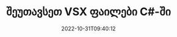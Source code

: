 ---
############################# Static ############################
layout: "auto-gen-merger"
date: 2022-10-31T09:40:12
draft: false
otherformats: mht mhtml odp ods odt one otp ott pdf pps ppsx ppt pptx rtf tex vdx

############################# Head ############################
head_title: "შეუთავსეთ VSX ფაილები C#-ში | VSX შერწყმა"
head_description: "გააერთიანეთ რამდენიმე VSX ფაილი ერთ ფაილში C# .NET დოკუმენტების შერწყმის API-ს გამოყენებით. შეუთავსეთ კონკრეტული გვერდები ან გვერდების დიაპაზონი სხვადასხვა დოკუმენტიდან ერთ დოკუმენტამდე."

############################# Header ############################
title: "შეუთავსეთ VSX ფაილები C#-ში"
description: "შეუთავსეთ VSX .NET კოდის რამდენიმე სტრიქონთან."
bg_image: "https://cms.admin.containerize.com/templates/aspose/App_Themes/V3/images/bg/header1.png"
bg_overlay: false
button:
    enable: true
    icon: "fas fa-arrow-down"
    label: "ჩამოტვირთეთ უფასო საცდელი"
    link: "https://downloads.groupdocs.com/merger/net"

############################# SubMenu ############################
submenu:
    enable: true

    left:
        img_alt: "GroupDocs.Merger for .NET"
        image: "https://cms.admin.containerize.com/templates/groupdocs/images/product-logos/90x90-noborder/groupdocs-merger-net.png"
        product: "GroupDocs.Merger"
        platform: ".NET"

    middle:
        button:

            # button loop
            - link: "https://apireference.groupdocs.com/merger/net"
              text: "API მითითება"

            # button loop
            - link: "https://github.com/groupdocs-merger"
              text: "კოდის მაგალითები"

            # button loop
            - link: "https://products.groupdocs.app/merger/family"
              text: "ცოცხალი დემო"

            # button loop
            - link: "https://purchase.groupdocs.com/pricing/merger/net"
              text: "ფასი"

    right:
        link_download: "https://downloads.groupdocs.com/merger"
        link_learn: "https://docs.groupdocs.com/merger/net"
        link_buy: "https://purchase.groupdocs.com"

############################# About ############################
about:
    enable: true
    title: "GroupDocs.Merger for .NET API-ს შესახებ"
    content: |
        [GroupDocs.Merger for .NET](/ka/merger/net/) უზრუნველყოფს მოსახერხებელ გადაწყვეტას მრავალი PDF-ის, Microsoft Office-ის (Word, Excel, PowerPoint, OneNote), OpenDocument, HTML, სურათების და ბევრი სხვა დოკუმენტი ერთ ფაილში .NET აპლიკაციებში. GroupDocs.Merger დაზოგავს დიდ ძალისხმევას, რადგან თქვენ გაქვთ უფლება დააკავშიროთ VSX დოკუმენტები - არ არის საჭირო მესამე მხარის პროგრამული უზრუნველყოფის, დესკტოპის აპლიკაციების ან დანამატების დაყენება. ახლა ზედმეტია დროის დაკარგვა და ფაილების ხელით გაერთიანება! GroupDocs-ის მისიაა საუკეთესო ხარისხის უზრუნველყოფა და დოკუმენტების დამუშავების სამუშაოების გამარტივება.
        
        GroupDocs.Merger API არის სწორი არჩევანი კორპორატიული გადაწყვეტილებებისთვის, რომლებიც საჭიროებენ ფაილების კომბინირების ფუნქციებს. ეს API-ები კარგად არის მხარდაჭერილი ყველა ძირითად ოპერაციულ სისტემასა და პლატფორმაზე, მათ შორის {{Runtime}}.

############################# Steps ############################
steps:
    enable: true
    title_left: "როგორ გავაერთიანოთ მრავალი VSX ფაილი"
    content_left: |
        [GroupDocs.Merger for .NET](/ka/merger/net/) უადვილებს .NET დეველოპერებს ორი ან მეტი VSX ფაილის გაერთიანებას თავიანთ აპლიკაციებში. რამდენიმე მარტივი ნაბიჯი.
        
        * შექმენით **Merger**-ის ახალი ეგზემპლარი და გადაიტანეთ წყაროს დოკუმენტის გზა კონსტრუქტორის პარამეტრად.
        * დარეკეთ **Join** **Merger** კლასში და გაიარეთ მეორე წყაროს დოკუმენტის გზა.
        * დარეკეთ **Save** **Merger** კლასის გაერთიანებული დოკუმენტის შესანახად.

    title_right: "სისტემის მოთხოვნები"
    content_right: |
        GroupDocs.Merger for .NET API-ები მხარდაჭერილია ყველა ძირითად პლატფორმაზე და ოპერაციულ სისტემაზე. ქვემოთ მოცემული კოდის შესრულებამდე, დარწმუნდით, რომ თქვენს სისტემაში დაინსტალირებული გაქვთ შემდეგი წინაპირობები.

        * ოპერაციული სისტემები: Microsoft Windows, Linux, MacOS
        * განვითარების გარემო: Visual Studio, Xamarin, MonoDevelop
        * ჩარჩოები: .NET Framework, .NET Standard, .NET Core, Mono
        * ჩამოტვირთეთ GroupDocs.Merger for .NET-ის უახლესი ვერსია [NuGet](https://www.nuget.org/packages/groupdocs.merger)
         
    code: |
     {{% merger/additional-styles %}}
     {{< merger/code-merger title="როგორ გავაერთიანოთ VSX ფაილი C#-ის მაგალითის კოდის გამოყენებით">}}

        ```csharp    
        // შეუთავსეთ VSX ფაილი GroupDocs.Merger API-ს გამოყენებით
        // მყისიერი შერწყმა შეყვანით VSX დოკუმენტით
        using (Merger merger = new Merger("input1.vsx"))
          {
            // Call Join მეთოდის შერწყმის კლასის მაგალითი და გაიარეთ მეორე წყაროს დოკუმენტის გზა
            merger.Join("input2.vsx");
    
            // ზარის შერწყმის კლასის ინსტანციის Save მეთოდი გაერთიანებული დოკუმენტის შესანახად
            merger.Save("merged-file.vsx");
          }
        ```
     {{< /merger/code-merger >}}

############################# Demos ############################
demos:
    enable: true
    title: "ცოცხალი დემო - ონლაინ აპლიკაცია დოკუმენტების გაერთიანებისთვის"
    content: |
       შეუთავსეთ ერთზე მეტი VSX ფაილი ახლავე, ეწვიეთ [GroupDocs.Merger Live Demos](https://products.groupdocs.app/merger/family) ვებსაიტს.
       ცოცხალი დემოს აქვს შემდეგი უპირატესობები.
        
############################# About Formats ############################
about_formats:
    enable: true

############################# More Formats ############################
more_formats:
    enable: true
    title: "სხვა დოკუმენტის ფორმატების შერწყმა"
    content: |
        .NET დოკუმენტების შერწყმის API ფაილის ფორმატებისა და სურათებისთვის. გააერთიანეთ დოკუმენტების ზოგიერთი პოპულარული ფორმატი, როგორც ეს ქვემოთ არის ნათქვამი.

############################# Back to top ###############################
back_to_top:
    enable: true
---